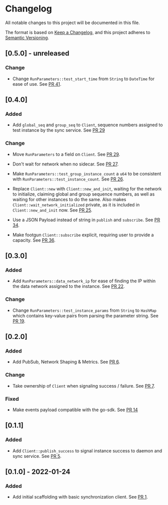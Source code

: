 # Changelog
All notable changes to this project will be documented in this file.

The format is based on [Keep a Changelog](https://keepachangelog.com/en/1.0.0/),
and this project adheres to [Semantic Versioning](https://semver.org/spec/v2.0.0.html).

## [0.5.0] - unreleased
### Change
- Change `RunParameters::test_start_time` from `String` to `DateTime` for ease of use. See [PR 41].

[PR 41]: https://github.com/testground/sdk-rust/pull/41

## [0.4.0]
### Added
- Add `global_seq` and `group_seq` to `Client`, sequence numbers assigned to test instance by the sync service. See [PR 29]

### Change
- Move `RunParameters` to a field on `Client`. See [PR 29].

- Don't wait for network when no sidecar. See [PR 27].

- Make `RunParameters::test_group_instance_count` a `u64` to be consistent with
  `RunParameters::test_instance_count`. See [PR 26].

- Replace `Client::new` with `Client::new_and_init`, waiting for the network to
  initialize, claiming global and group sequence numbers, as well as waiting for
  other instances to do the same. Also makes `Client::wait_network_initialized`
  private, as it is included in `Client::new_and_init` now. See [PR 25].

- Use a JSON Payload instead of string in `publish` and `subscribe`. See [PR 34].

- Make footgun `Client::subscribe` explicit, requiring user to provide a
  capacity. See [PR 36].

[PR 26]: https://github.com/testground/sdk-rust/pull/26
[PR 25]: https://github.com/testground/sdk-rust/pull/25
[PR 27]: https://github.com/testground/sdk-rust/pull/27
[PR 29]: https://github.com/testground/sdk-rust/pull/29
[PR 34]: https://github.com/testground/sdk-rust/pull/34
[PR 36]: https://github.com/testground/sdk-rust/pull/36

## [0.3.0]
### Added

- Add `RunParameters::data_network_ip` for ease of finding the IP within the data network assigned to the instance. See [PR 22].

### Change
- Change `RunParameters::test_instance_params` from `String` to `HashMap` which contains key-value pairs from parsing the parameter string. See [PR 19].

[PR 19]: https://github.com/testground/sdk-rust/pull/19
[PR 22]: https://github.com/testground/sdk-rust/pull/22

## [0.2.0]
### Added
- Add  PubSub, Network Shaping & Metrics. See [PR 6].

### Change
- Take ownership of `Client` when signaling success / failure. See [PR 7].

### Fixed
- Make events payload compatible with the go-sdk. See [PR 14]

[PR 6]: https://github.com/testground/sdk-rust/pull/6
[PR 7]: https://github.com/testground/sdk-rust/pull/7
[PR 14]: https://github.com/testground/sdk-rust/pull/14

## [0.1.1]
### Added
- Add `Client::publish_success` to signal instance success to daemon and sync service. See [PR 5].

[PR 5]: https://github.com/testground/sdk-rust/pull/5

## [0.1.0] - 2022-01-24
### Added
- Add initial scaffolding with basic synchronization client. See [PR 1].

[PR 1]: https://github.com/testground/sdk-rust/pull/1
